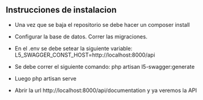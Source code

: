 
## Instrucciones de instalacion

- Una vez que se baja el repositorio se debe hacer un composer install
- Configurar la base de datos. Correr las migraciones.
- En el .env se debe setear la siguiente variable:
  L5_SWAGGER_CONST_HOST=http://localhost:8000/api

- Se debe correr el siguiente comando: php artisan l5-swagger:generate
- Luego php artisan serve
- Abrir la url http://localhost:8000/api/documentation y ya veremos la API